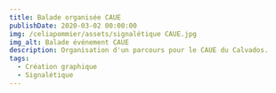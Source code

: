 ```yaml
---
title: Balade organisée CAUE
publishDate: 2020-03-02 00:00:00
img: /celiapommier/assets/signalétique CAUE.jpg
img_alt: Balade événement CAUE
description: Organisation d'un parcours pour le CAUE du Calvados.
tags:
  - Création graphique
  - Signalétique
---
```

